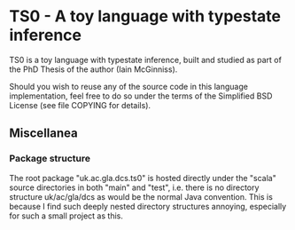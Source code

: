 # TS0 - A toy language with typestate inference

TS0 is a toy language with typestate inference, built and studied as part of
the PhD Thesis of the author (Iain McGinniss).

Should you wish to reuse any of the source code in this language implementation,
feel free to do so under the terms of the Simplified BSD License (see
file COPYING for details).

## Miscellanea

### Package structure

The root package "uk.ac.gla.dcs.ts0" is hosted directly under the "scala" source
directories in both "main" and "test", i.e. there is no directory structure
uk/ac/gla/dcs as would be the normal Java convention. This is because I find
such deeply nested directory structures annoying, especially for such a small
project as this.